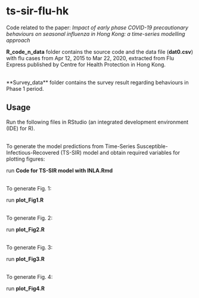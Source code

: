 # ts-sir-flu-hk
Code related to the paper: *Impact of early phase COVID-19 precautionary behaviours on seasonal influenza in Hong Kong: a time-series modelling approach*

**R_code_n_data** folder contains the source code and the data file (**dat0.csv**) with flu cases from Apr 12, 2015 to Mar 22, 2020, extracted from Flu Express published by Centre for Health Protection in Hong Kong.

<br/>
**Survey_data** folder contains the survey result regarding behaviours in Phase 1 period.

## Usage
Run the following files in RStudio (an integrated development environment (IDE) for R).

<br/>
To generate the model predictions from Time-Series Susceptible-Infectious-Recovered (TS-SIR) model and obtain required variables for plotting figures:

 run **Code for TS-SIR model with INLA.Rmd** 

<br/>
To generate Fig. 1:
    
 run **plot_Fig1.R** 

<br/>
To generate Fig. 2:

  run **plot_Fig2.R**

<br/>
To generate Fig. 3:

 run **plot_Fig3.R** 

<br/>
To generate Fig. 4:

 run **plot_Fig4.R** 
